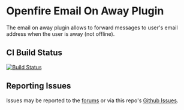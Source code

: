 # Openfire Email On Away Plugin

The email on away plugin allows to forward messages to user's email address when the user is away (not offline).

## CI Build Status

[![Build Status](https://github.com/igniterealtime/openfire-emailOnAway-plugin/workflows/Java%20CI/badge.svg)](https://github.com/igniterealtime/openfire-emailOnAway-plugin/actions)

## Reporting Issues

Issues may be reported to the [forums](https://discourse.igniterealtime.org) or via this repo's [Github Issues](https://github.com/igniterealtime/openfire-emailOnAway-plugin).
